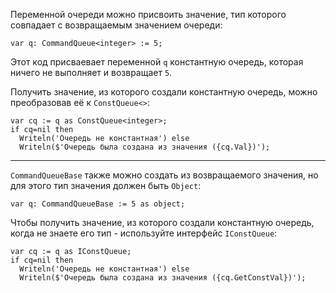 


Переменной очереди можно присвоить значение, тип которого совпадает с возвращаемым значением очереди:
```
var q: CommandQueue<integer> := 5;
```
Этот код присваевает переменной `q` константную очередь, которая ничего не выполняет и возвращает `5`.

Получить значение, из которого создали константную очередь, можно преобразовав её к `ConstQueue<>`:
```
var cq := q as ConstQueue<integer>;
if cq=nil then
  Writeln('Очередь не константная') else
  Writeln($'Очередь была создана из значения ({cq.Val})');
```

---

`CommandQueueBase` также можно создать из возвращаемого значения, но для этого тип значения должен быть `Object`:
```
var q: CommandQueueBase := 5 as object;
```

Чтобы получить значение, из которого создали константную очередь, когда не знаете его тип - используйте интерфейс `IConstQueue`:
```
var cq := q as IConstQueue;
if cq=nil then
  Writeln('Очередь не константная') else
  Writeln($'Очередь была создана из значения ({cq.GetConstVal})');
```


